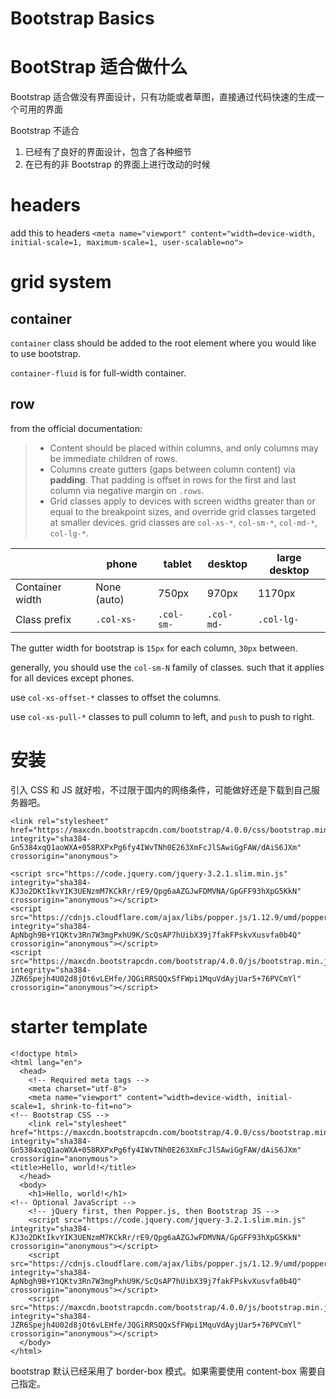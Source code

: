 # Bootstrap Basics

<!--
ID: a4ea0b4e-6963-483f-9196-542c4398b0a2
Status: publish
Date: 2017-06-07T07:04:00
Modified: 2017-06-07T07:04:00
wp_id: 762
-->

BootStrap 适合做什么
======

Bootstrap 适合做没有界面设计，只有功能或者草图，直接通过代码快速的生成一个可用的界面

Bootstrap 不适合

1. 已经有了良好的界面设计，包含了各种细节
2. 在已有的非 Bootstrap 的界面上进行改动的时候


# headers
add this to headers `<meta name="viewport" content="width=device-width, initial-scale=1, maximum-scale=1, user-scalable=no">`

# grid system

## container
`container` class should be added to the root element where you would like to use bootstrap.

`container-fluid` is for full-width container.

## row

from the official documentation:

> * Content should be placed within columns, and only columns may be immediate children of rows.
> * Columns create gutters (gaps between column content) via **padding**. That padding is offset in rows for the first and last column via negative margin on `.rows`.
> * Grid classes apply to devices with screen widths greater than or equal to the breakpoint sizes, and override grid classes targeted at smaller devices. grid classes are `col-xs-*`, `col-sm-*`, `col-md-*`, `col-lg-*`.

|             | phone | tablet | desktop | large desktop|
|-------------|-------|--------|---------|--------------|
|Container width | None (auto) |750px |970px |1170px|
|Class prefix	|`.col-xs-`	|`.col-sm-`	|`.col-md-`	|`.col-lg-`|

The gutter width for bootstrap is `15px` for each column, `30px` between.

generally, you should use the `col-sm-N` family of classes. such that it applies for all devices except phones.

use `col-xs-offset-*` classes to offset the columns.

use `col-xs-pull-*` classes to pull column to left, and `push` to push to right.

# 安装

引入 CSS 和 JS 就好啦，不过限于国内的网络条件，可能做好还是下载到自己服务器吧。

```
<link rel="stylesheet" href="https://maxcdn.bootstrapcdn.com/bootstrap/4.0.0/css/bootstrap.min.css" integrity="sha384-Gn5384xqQ1aoWXA+058RXPxPg6fy4IWvTNh0E263XmFcJlSAwiGgFAW/dAiS6JXm" crossorigin="anonymous">

<script src="https://code.jquery.com/jquery-3.2.1.slim.min.js" integrity="sha384-KJ3o2DKtIkvYIK3UENzmM7KCkRr/rE9/Qpg6aAZGJwFDMVNA/GpGFF93hXpG5KkN" crossorigin="anonymous"></script>
<script src="https://cdnjs.cloudflare.com/ajax/libs/popper.js/1.12.9/umd/popper.min.js" integrity="sha384-ApNbgh9B+Y1QKtv3Rn7W3mgPxhU9K/ScQsAP7hUibX39j7fakFPskvXusvfa0b4Q" crossorigin="anonymous"></script>
<script src="https://maxcdn.bootstrapcdn.com/bootstrap/4.0.0/js/bootstrap.min.js" integrity="sha384-JZR6Spejh4U02d8jOt6vLEHfe/JQGiRRSQQxSfFWpi1MquVdAyjUar5+76PVCmYl" crossorigin="anonymous"></script>
```


# starter template

```
<!doctype html>
<html lang="en">
  <head>
    <!-- Required meta tags -->
    <meta charset="utf-8">
    <meta name="viewport" content="width=device-width, initial-scale=1, shrink-to-fit=no">
<!-- Bootstrap CSS -->
    <link rel="stylesheet" href="https://maxcdn.bootstrapcdn.com/bootstrap/4.0.0/css/bootstrap.min.css" integrity="sha384-Gn5384xqQ1aoWXA+058RXPxPg6fy4IWvTNh0E263XmFcJlSAwiGgFAW/dAiS6JXm" crossorigin="anonymous">
<title>Hello, world!</title>
  </head>
  <body>
    <h1>Hello, world!</h1>
<!-- Optional JavaScript -->
    <!-- jQuery first, then Popper.js, then Bootstrap JS -->
    <script src="https://code.jquery.com/jquery-3.2.1.slim.min.js" integrity="sha384-KJ3o2DKtIkvYIK3UENzmM7KCkRr/rE9/Qpg6aAZGJwFDMVNA/GpGFF93hXpG5KkN" crossorigin="anonymous"></script>
    <script src="https://cdnjs.cloudflare.com/ajax/libs/popper.js/1.12.9/umd/popper.min.js" integrity="sha384-ApNbgh9B+Y1QKtv3Rn7W3mgPxhU9K/ScQsAP7hUibX39j7fakFPskvXusvfa0b4Q" crossorigin="anonymous"></script>
    <script src="https://maxcdn.bootstrapcdn.com/bootstrap/4.0.0/js/bootstrap.min.js" integrity="sha384-JZR6Spejh4U02d8jOt6vLEHfe/JQGiRRSQQxSfFWpi1MquVdAyjUar5+76PVCmYl" crossorigin="anonymous"></script>
  </body>
</html>

```
bootstrap 默认已经采用了 border-box 模式。如果需要使用 content-box 需要自己指定。
